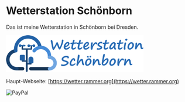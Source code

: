 # Wetterstation Schönborn
Das ist meine Wetterstation in Schönborn bei Dresden.

<img src=docs/images/logo.svg alt=Logo height=100>

Haupt-Webseite: [https://wetter.rammer.org](https://wetter.rammer.org)

![PayPal](https://www.paypalobjects.com/webstatic/de_DE/i/de-pp-logo-100px.png)
